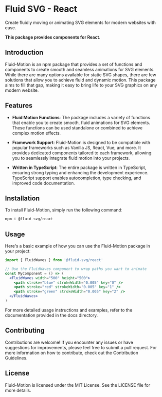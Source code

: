 # Fluid SVG - React

Create fluidly moving or animating SVG elements for modern websites with ease.

**This package provides components for React.**

## Introduction

Fluid-Motion is an npm package that provides a set of functions and components to create smooth and seamless animations for SVG elements. While there are many options available for static SVG shapes, there are few solutions that allow you to achieve fluid and dynamic motion. This package aims to fill that gap, making it easy to bring life to your SVG graphics on any modern website.

## Features

- **Fluid Motion Functions**: The package includes a variety of functions that enable you to create smooth, fluid animations for SVG elements. These functions can be used standalone or combined to achieve complex motion effects.

- **Framework Support**: Fluid-Motion is designed to be compatible with popular frameworks such as Vanilla JS, React, Vue, and more. It provides dedicated components tailored to each framework, allowing you to seamlessly integrate fluid motion into your projects.

- **Written in TypeScript**: The entire package is written in TypeScript, ensuring strong typing and enhancing the development experience. TypeScript support enables autocompletion, type checking, and improved code documentation.

## Installation

To install Fluid-Motion, simply run the following command:

```bash
npm i @fluid-svg/react
```

## Usage

Here's a basic example of how you can use the Fluid-Motion package in your project:

```jsx
import { FluidWaves } from '@fluid-svg/react'

// Use the FluidWaves component to wrap paths you want to animate
const MyComponent = () => (
  <FluidWaves width="500" height="500">
    <path stroke="blue" strokeWidth="0.005" key="0" />
    <path stroke="red" strokeWidth="0.005" key="1" />
    <path stroke="green" strokeWidth="0.005" key="2" />
  </FluidWaves>
)
```

For more detailed usage instructions and examples, refer to the documentation provided in the docs directory.

## Contributing

Contributions are welcome! If you encounter any issues or have suggestions for improvements, please feel free to submit a pull request. For more information on how to contribute, check out the Contribution Guidelines.

## License

Fluid-Motion is licensed under the MIT License. See the LICENSE file for more details.
